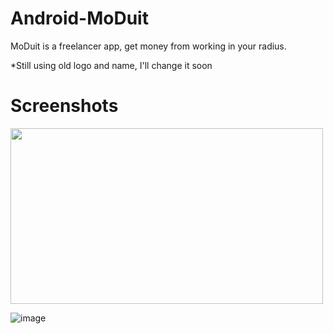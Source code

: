 # Android-MoDuit
MoDuit is a freelancer app, get money from working in your radius.

*Still using old logo and name, I'll change it soon

# Screenshots

<img src="https://user-images.githubusercontent.com/82354360/119220691-ed9b0900-bb15-11eb-82f9-f40770d70565.png" width="500" height="281" />

![image](https://user-images.githubusercontent.com/82354360/118855567-1649b580-b900-11eb-892e-3664c7d71dd4.png)


